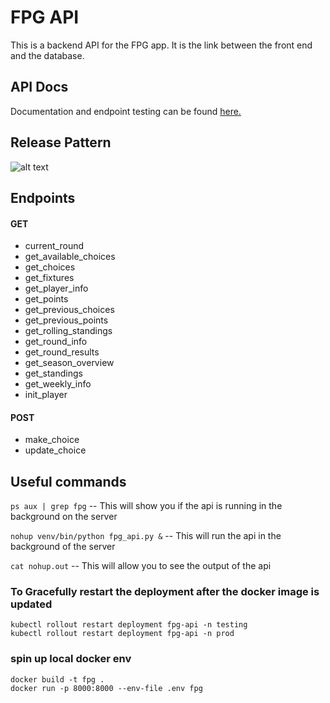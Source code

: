 # FPG API

This is a backend API for the FPG app. It is the link between the front end and the database.

## API Docs

Documentation and endpoint testing can be found [here.](http://127.0.0.1:5000/apidocs/#)

## Release Pattern

![alt text](image-1.png)

## Endpoints

#### GET

- current_round
- get_available_choices
- get_choices
- get_fixtures
- get_player_info
- get_points
- get_previous_choices
- get_previous_points
- get_rolling_standings
- get_round_info
- get_round_results
- get_season_overview
- get_standings
- get_weekly_info
- init_player

#### POST

- make_choice
- update_choice

## Useful commands

`ps aux | grep fpg` -- This will show you if the api is running in the background on the server

`nohup venv/bin/python fpg_api.py &` -- This will run the api in the background of the server

`cat nohup.out` -- This will allow you to see the output of the api

### To Gracefully restart the deployment after the docker image is updated

```
kubectl rollout restart deployment fpg-api -n testing
kubectl rollout restart deployment fpg-api -n prod
```

### spin up local docker env

```
docker build -t fpg .
docker run -p 8000:8000 --env-file .env fpg
```
